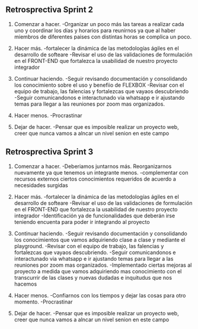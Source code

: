 ## Retrosprectiva Sprint 2

1. Comenzar a hacer.
   -Organizar un poco más las tareas a realizar cada uno y coordinar los días y horarios para reunirnos ya que al haber miembros de diferentes paises con distintas horas se complica un poco.

2. Hacer más.
   -fortalecer la dinámica de las metodologías ágiles en el desarrollo de softeare
   -Revisar el uso de las validaciones de formulación en el FRONT-END que fortalezca la usabilidad de nuestro proyecto integrador

3. Continuar haciendo.
   -Seguir revisando documentación y consolidando los conocimiento sobre el uso y benefiio de FLEXBOX
   -Revisar con el equipo de trabajo, las falencias y fortalezcas que vayaos descubriendo
   -Seguir comunicandonos e interactunado via whatsapp e ir ajustando temas para llegar a las reuniones por zoom mas organizados.

4. Hacer menos.
   -Procrastinar

5. Dejar de hacer.
   -Pensar que es imposible realizar un proyecto web, creer que nunca vamos a alncar un nivel senion en este campo

## Retrosprectiva Sprint 3

1. Comenzar a hacer.
   -Deberiamos juntarnos más. Reorganizarnos nuevamente ya que tenemos un integrante menos.
   -complementar con recursos externos ciertos conocimientos requeridos de acuerdo a necesidades surgidas

2. Hacer más.
   -fortalecer la dinámica de las metodologías ágiles en el desarrollo de softeare
   -Revisar el uso de las validaciones de formulación en el FRONT-END que fortalezca la usabilidad de nuestro proyecto integrador
   -Identificación ya de funcionalidades que deberán irse teniendo encuenta para poder ir integrando al proyecto

3. Continuar haciendo.
   -Seguir revisando documentación y consolidando los conocimientos que vamos adquiriendo clase a clase y mediante el playground.
   -Revisar con el equipo de trabajo, las falencias y fortalezcas que vayaos descubriendo.
   -Seguir comunicandonos e interactunado via whatsapp e ir ajustando temas para llegar a las reuniones por zoom mas organizados.
   -Implementado ciertas mejoras al proyecto a medida que vamos adquiriendo mas conocimiento con el transcurrir de las clases y nuevas dudadas e inquitudus que nos hacemos

4. Hacer menos.
   -Confiarnos con los tiempos y dejar las cosas para otro momento.
   -Procrastinar


5. Dejar de hacer.
   -Pensar que es imposible realizar un proyecto web, creer que nunca vamos a alncar un nivel senion en este campo

